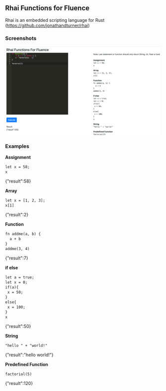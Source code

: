 ## Rhai Functions for Fluence

Rhai is an embedded scripting language for Rust (https://github.com/jonathandturner/rhai)


### Screenshots
![](screenshots/rhai_functions_fluence.png)


### Examples

**Assignment**
```
let x = 58;
x
```
{"result":58}

**Array**

```
let x = [1, 2, 3]; 
x[1]
```
{"result":2}

**Function**
```
fn addme(a, b) { 
  a + b 
}
addme(3, 4)
```
{"result":7}

**if else**
```
let a = true;
let x = 0;
if(a){
 x = 50;
}
else{
 x = 100;
}
x
```
{"result":50}

**String**
```
"hello " + "world!"
```
{"result":"hello world!"}

**Predefined Function**
```
factorial(5)
```
{"result":120}